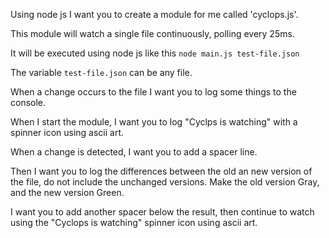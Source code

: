 Using node js I want you to create a module for me called 'cyclops.js'.

This module will watch a single file continuously, polling every 25ms.

It will be executed using node js like this `node main.js test-file.json`

The variable `test-file.json` can be any file.

When a change occurs to the file I want you to log some things to the console.

When I start the module, I want you to log "Cyclps is watching" with a spinner icon using ascii art.

When a change is detected, I want you to add a spacer line.

Then I want you to log the differences between the old an new version of the file,
do not include the unchanged versions. Make the old version Gray, and the new version Green.

I want you to add another spacer below the result, then continue to watch using the "Cyclops is watching" spinner icon using ascii art.